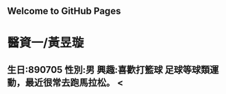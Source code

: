 ## Welcome to GitHub Pages
<h1>醫資一/黃昱璇</h1>
<h2>
  生日:890705
  性別:男
  興趣:喜歡打籃球 足球等球類運動，最近很常去跑馬拉松。
  <
 
